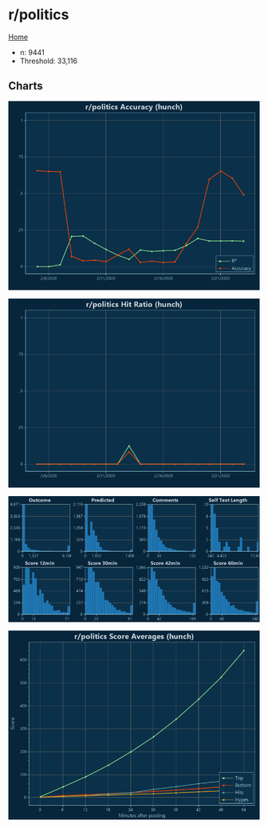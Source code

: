 # r/politics

[Home](../index.md)

* n: 9441
* Threshold: 33,116

## Charts

![r/politics R² (hunch)](../images/hunch_politics_Accuracy.png "r/politics R² (hunch)")

![r/politics Hit Ratio (hunch)](../images/hunch_politics_HitRatio.png "r/politics Hit Ratio (hunch)")

![r/politics Distributions (hunch)](../images/hunch_politics_Distributions.png "r/politics Distributions (hunch)")

![r/politics Score Averages (hunch)](../images/hunch_politics_Scores.png "r/politics Score Averages (hunch)")

